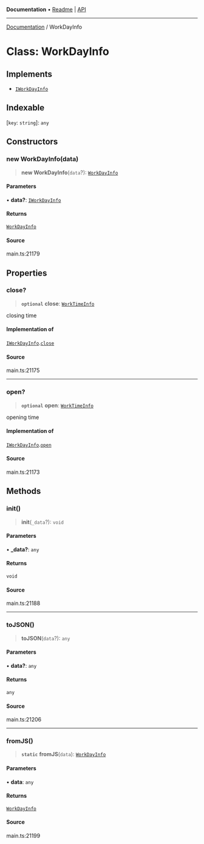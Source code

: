 **Documentation** • [Readme](../README.md) \| [API](../globals.md)

***

[Documentation](../README.md) / WorkDayInfo

# Class: WorkDayInfo

## Implements

- [`IWorkDayInfo`](../interfaces/IWorkDayInfo.md)

## Indexable

 \[`key`: `string`\]: `any`

## Constructors

### new WorkDayInfo(data)

> **new WorkDayInfo**(`data`?): [`WorkDayInfo`](WorkDayInfo.md)

#### Parameters

• **data?**: [`IWorkDayInfo`](../interfaces/IWorkDayInfo.md)

#### Returns

[`WorkDayInfo`](WorkDayInfo.md)

#### Source

main.ts:21179

## Properties

### close?

> **`optional`** **close**: [`WorkTimeInfo`](WorkTimeInfo.md)

closing time

#### Implementation of

[`IWorkDayInfo`](../interfaces/IWorkDayInfo.md).[`close`](../interfaces/IWorkDayInfo.md#close)

#### Source

main.ts:21175

***

### open?

> **`optional`** **open**: [`WorkTimeInfo`](WorkTimeInfo.md)

opening time

#### Implementation of

[`IWorkDayInfo`](../interfaces/IWorkDayInfo.md).[`open`](../interfaces/IWorkDayInfo.md#open)

#### Source

main.ts:21173

## Methods

### init()

> **init**(`_data`?): `void`

#### Parameters

• **\_data?**: `any`

#### Returns

`void`

#### Source

main.ts:21188

***

### toJSON()

> **toJSON**(`data`?): `any`

#### Parameters

• **data?**: `any`

#### Returns

`any`

#### Source

main.ts:21206

***

### fromJS()

> **`static`** **fromJS**(`data`): [`WorkDayInfo`](WorkDayInfo.md)

#### Parameters

• **data**: `any`

#### Returns

[`WorkDayInfo`](WorkDayInfo.md)

#### Source

main.ts:21199
